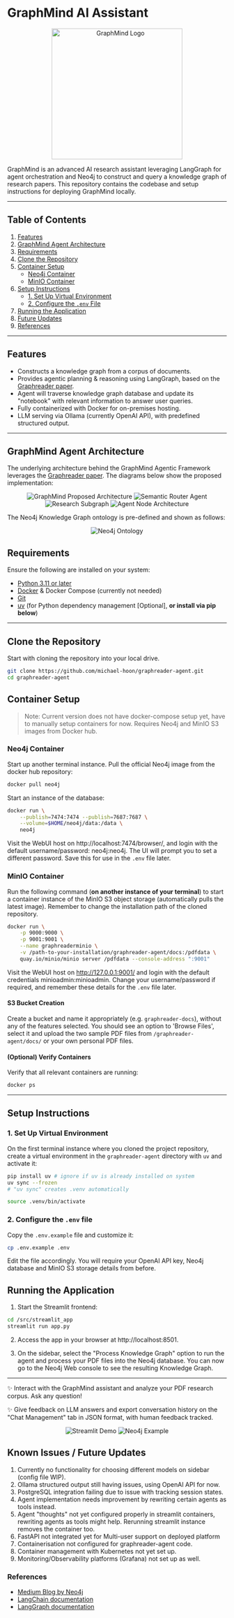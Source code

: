# GraphMind AI Assistant

<p align="center">
    <img src="https://github.com/michael-hoon/graphreader-agent/blob/main/static/graphmind_logo.jpg" alt="GraphMind Logo" width="300" height="300">
</p>

GraphMind is an advanced AI research assistant leveraging LangGraph for agent orchestration and Neo4j to construct and query a knowledge graph of research papers. This repository contains the codebase and setup instructions for deploying GraphMind locally.

---

## Table of Contents

1. [Features](#features)
2. [GraphMind Agent Architecture](#graphmind-agent-architecture)
3. [Requirements](#requirements)
4. [Clone the Repository](#clone-the-repository)
5. [Container Setup](#container-setup)
    - [Neo4j Container](#neo4j-container)
    - [MinIO Container](#minio-container)
6. [Setup Instructions](#setup-instructions)
    - [1. Set Up Virtual Environment](#1-set-up-virtual-environment)
    - [2. Configure the `.env` File](#2-configure-the-env-file)
7. [Running the Application](#running-the-application)
8. [Future Updates](#known-issues--future-updates)
9. [References](#references)

---

## Features

- Constructs a knowledge graph from a corpus of documents.
- Provides agentic planning & reasoning using LangGraph, based on the [Graphreader paper](https://arxiv.org/abs/2406.14550). 
- Agent will traverse knowledge graph database and update its "notebook" with relevant information to answer user queries.
- Fully containerized with Docker for on-premises hosting.
- LLM serving via Ollama (currently OpenAI API), with predefined structured output.

---

## GraphMind Agent Architecture

The underlying architecture behind the GraphMind Agentic Framework leverages the [Graphreader paper](https://arxiv.org/abs/2406.14550). The diagrams below show the proposed implementation:

<p align="center">
    <img src="https://github.com/michael-hoon/graphreader-agent/blob/main/static/Architecture.jpg" alt="GraphMind Proposed Architecture">
    <img src="https://github.com/michael-hoon/graphreader-agent/blob/main/static/router.jpg" alt="Semantic Router Agent">
    <img src="https://github.com/michael-hoon/graphreader-agent/blob/main/static/research_subgraph.jpg" alt="Research Subgraph">
    <img src="https://github.com/michael-hoon/graphreader-agent/blob/main/static/agent_nodes.png" alt="Agent Node Architecture">
</p>

The Neo4j Knowledge Graph ontology is pre-defined and shown as follows:

<p align="center">
    <img src="https://github.com/michael-hoon/graphreader-agent/blob/main/static/neo4j_ontology.png" alt="Neo4j Ontology">
</p>

## Requirements

Ensure the following are installed on your system:

- [Python 3.11 or later](https://www.python.org/downloads/)
- [Docker](https://docs.docker.com/engine/install/) & Docker Compose (currently not needed)
- [Git](https://git-scm.com/downloads)
- [uv](https://docs.astral.sh/uv/getting-started/installation/#standalone-installer) (for Python dependency management [Optional], **or install via pip below**)

---

## Clone the Repository

Start with cloning the repository into your local drive.

```bash
git clone https://github.com/michael-hoon/graphreader-agent.git
cd graphreader-agent
```

## Container Setup

> Note: Current version does not have docker-compose setup yet, have to manually setup containers for now. Requires Neo4j and MinIO S3 images from Docker hub.

### Neo4j Container

Start up another terminal instance. Pull the official Neo4j image from the docker hub repository:

```bash
docker pull neo4j
```

Start an instance of the database:

```bash
docker run \
    --publish=7474:7474 --publish=7687:7687 \
    --volume=$HOME/neo4j/data:/data \
    neo4j
```

Visit the WebUI host on http://localhost:7474/browser/, and login with the default username/password: neo4j:neo4j. The UI will prompt you to set a different password. Save this for use in the `.env` file later.

### MinIO Container

Run the following command (**on another instance of your terminal**) to start a container instance of the MinIO S3 object storage (automatically pulls the latest image). Remember to change the installation path of the cloned repository. 

```bash
docker run \
    -p 9000:9000 \
    -p 9001:9001 \
    --name graphreaderminio \
    -v /path-to-your-installation/graphreader-agent/docs:/pdfdata \
    quay.io/minio/minio server /pdfdata --console-address ":9001"
```

Visit the WebUI host on http://127.0.0.1:9001/ and login with the default credentials minioadmin:minioadmin. Change your username/password if required, and remember these details for the `.env` file later. 

#### S3 Bucket Creation

Create a bucket and name it appropriately (e.g. `graphreader-docs`), without any of the features selected. You should see an option to 'Browse Files', select it and upload the two sample PDF files from `/graphreader-agent/docs/` or your own personal PDF files.

#### (Optional) Verify Containers

Verify that all relevant containers are running:

```bash
docker ps
```

---

## Setup Instructions


### 1. Set Up Virtual Environment

On the first terminal instance where you cloned the project repository, create a virtual environment in the `graphreader-agent` directory with `uv` and activate it:

```bash
pip install uv # ignore if uv is already installed on system
uv sync --frozen
# "uv sync" creates .venv automatically

source .venv/bin/activate
```

### 2. Configure the `.env` file

Copy the `.env.example` file and customize it:

```bash
cp .env.example .env
```

Edit the file accordingly. You will require your OpenAI API key, Neo4j database and MinIO S3 storage details from before.

## Running the Application

1. Start the Streamlit frontend:

```bash
cd /src/streamlit_app
streamlit run app.py
```

2. Access the app in your browser at http://localhost:8501.

3. On the sidebar, select the "Process Knowledge Graph" option to run the agent and process your PDF files into the Neo4j database. You can now go to the Neo4j Web console to see the resulting Knowledge Graph.

---

✨ Interact with the GraphMind assistant and analyze your PDF research corpus. Ask any question!

✨ Give feedback on LLM answers and export conversation history on the "Chat Management" tab in JSON format, with human feedback tracked.

<p align="center">
    <img src="https://github.com/michael-hoon/graphreader-agent/blob/main/static/graphmind-streamlit.png" alt="Streamlit Demo">
    <img src="https://github.com/michael-hoon/graphreader-agent/blob/main/static/neo4j-example.png" alt="Neo4j Example">
</p>

## Known Issues / Future Updates
 
1. Currently no functionality for choosing different models on sidebar (config file WIP).
2. Ollama structured output still having issues, using OpenAI API for now.
3. PostgreSQL integration failing due to issue with tracking session states.
4. Agent implementation needs improvement by rewriting certain agents as tools instead.
5. Agent "thoughts" not yet configured properly in streamlit containers, rewriting agents as tools might help. Rerunning streamlit instance removes the container too.
6. FastAPI not integrated yet for Multi-user support on deployed platform
7. Containerisation not configured for graphreader-agent code.
8. Container management with Kubernetes not yet set up.
9. Monitoring/Observability platforms (Grafana) not set up as well.

### References

- [Medium Blog by Neo4j](https://towardsdatascience.com/implementing-graphreader-with-neo4j-and-langgraph-e4c73826a8b7)
- [LangChain documentation](https://python.langchain.com/docs/introduction/)
- [LangGraph documentation](https://langchain-ai.github.io/langgraph/tutorials/introduction/)